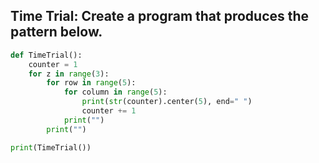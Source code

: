 ## Time Trial: Create a program that produces the pattern below.

```.py
def TimeTrial():
    counter = 1
    for z in range(3):
        for row in range(5):
            for column in range(5):
                print(str(counter).center(5), end=" ")
                counter += 1
            print("")
        print("")

print(TimeTrial())
```
[](quiz60_pic1.png)
[](quiz60_pic2.png)
[](quiz60_pic3.png)
